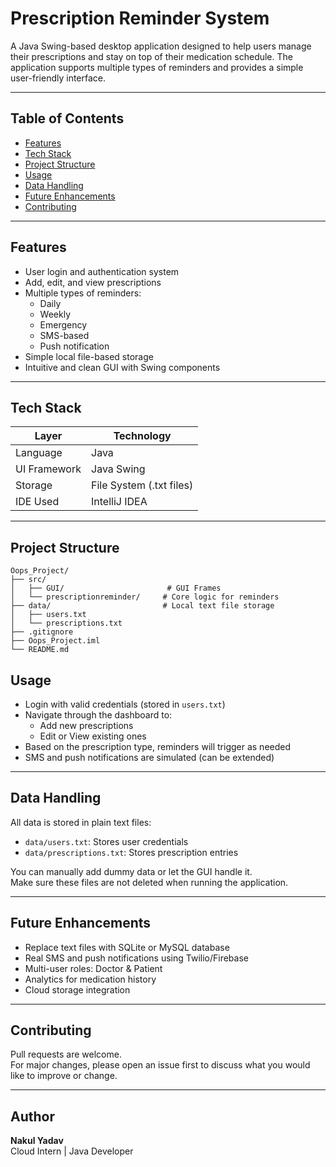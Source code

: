 # Prescription Reminder System

A Java Swing-based desktop application designed to help users manage their prescriptions and stay on top of their medication schedule. The application supports multiple types of reminders and provides a simple user-friendly interface.

---

## Table of Contents

- [Features](#features)
- [Tech Stack](#tech-stack)
- [Project Structure](#project-structure)
- [Usage](#usage)
- [Data Handling](#data-handling)
- [Future Enhancements](#future-enhancements)
- [Contributing](#contributing)

---

## Features

- User login and authentication system
- Add, edit, and view prescriptions
- Multiple types of reminders:
  - Daily
  - Weekly
  - Emergency
  - SMS-based
  - Push notification
- Simple local file-based storage
- Intuitive and clean GUI with Swing components

---

## Tech Stack

| Layer           | Technology        |
|------------------|-------------------|
| Language          | Java              |
| UI Framework      | Java Swing        |
| Storage           | File System (.txt files) |
| IDE Used          | IntelliJ IDEA     |

---

## Project Structure

```
Oops_Project/
├── src/
│   ├── GUI/                       # GUI Frames
│   └── prescriptionreminder/     # Core logic for reminders
├── data/                         # Local text file storage
│   ├── users.txt
│   └── prescriptions.txt
├── .gitignore
├── Oops_Project.iml
└── README.md
```

## Usage

- Login with valid credentials (stored in `users.txt`)
- Navigate through the dashboard to:
  - Add new prescriptions
  - Edit or View existing ones
- Based on the prescription type, reminders will trigger as needed
- SMS and push notifications are simulated (can be extended)

---

## Data Handling

All data is stored in plain text files:

- `data/users.txt`: Stores user credentials  
- `data/prescriptions.txt`: Stores prescription entries  

You can manually add dummy data or let the GUI handle it.  
Make sure these files are not deleted when running the application.

---

## Future Enhancements

- Replace text files with SQLite or MySQL database
- Real SMS and push notifications using Twilio/Firebase
- Multi-user roles: Doctor & Patient
- Analytics for medication history
- Cloud storage integration

---

## Contributing

Pull requests are welcome.  
For major changes, please open an issue first to discuss what you would like to improve or change.

---

## Author

**Nakul Yadav**  
Cloud Intern | Java Developer